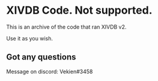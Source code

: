 # XIVDB Code. Not supported.

This is an archive of the code that ran XIVDB v2.

Use it as you wish.

## Got any questions

Message on discord: Vekien#3458
